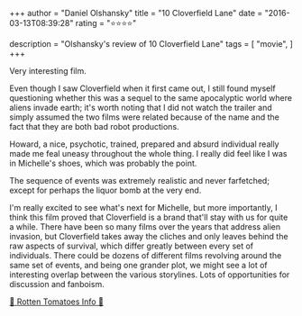 +++
author = "Daniel Olshansky"
title = "10 Cloverfield Lane"
date = "2016-03-13T08:39:28"
rating = "⭐⭐⭐⭐"

description = "Olshansky's review of 10 Cloverfield Lane"
tags = [
    "movie",
]
+++


Very interesting film.

Even though I saw Cloverfield when it first came out, I still found myself questioning whether this was a sequel to the same apocalyptic world where aliens invade earth; it's worth noting that I did not watch the trailer and simply assumed the two films were related because of the name and the fact that they are both bad robot productions.

Howard, a nice, psychotic, trained, prepared and absurd individual really made me feal uneasy throughout the whole thing. I really did feel like I was in Michelle's shoes, which was probably the point.

The sequence of events was extremely realistic and never farfetched; except for perhaps the liquor bomb at the very end.

I'm really excited to see what's next for Michelle, but more importantly, I think this film proved that Cloverfield is a brand that'll stay with us for quite a while. There have been so many films over the years that address alien invasion, but Cloverfield takes away the cliches and only leaves behind the raw aspects of survival, which differ greatly between every set of individuals. There could be dozens of different films revolving around the same set of events, and being one grander plot, we might see a lot of interesting overlap between the various storylines. Lots of opportunities for discussion and fanboism.

[🍅 Rotten Tomatoes Info 🍅](https://www.rottentomatoes.com//m/10_cloverfield_lane)